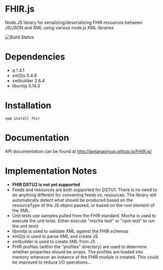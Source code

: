 # FHIR.js
Node.JS library for serializing/deserializing FHIR resources between JS/JSON and XML using various node.js XML libraries

![Build Status](https://travis-ci.org/lantanagroup/FHIR.js.svg?branch=master)

# Dependencies
* q 1.4.1
* xml2js 0.4.9
* xmlbuilder 2.6.4
* libxmljs 0.14.3

# Installation
```
npm install fhir
```

# Documentation
API documentation can be found at http://lantanagroup.github.io/FHIR.js/

# Implementation Notes
* **FHIR DSTU2 is not yet supported**
* Feeds and resources are both supported for DSTU1. There is no need to do anything different for converting feeds vs. resources. The library will automatically detect what should be produced based on the resourceType of the JS object passed, or based on the root element of the XML.
* Unit tests use samples pulled from the FHIR standard. Mocha is used to execute the unit tests. Either execute "mocha test" or "npm test" to run the unit tests
* libxmljs is used to validate XML against the FHIR schemas
* xml2js is used to parse XML and create JS
* xmlbuilder is used to create XML from JS
* FHIR profiles (within the "profiles" directory) are used to determine whether properties should be arrays. The profiles are loaded into memory whenever an instance of the FHIR module is created. This could be improved to reduce I/O operations...